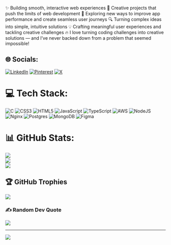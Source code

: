 ✨ Building smooth, interactive web experiences
🎨 Creative projects that push the limits of web development
🚀 Exploring new ways to improve app performance and create seamless user journeys
🔍 Turning complex ideas into simple, intuitive solutions
💡 Crafting meaningful user experiences and tackling creative challenges
🔥 I love turning coding challenges into creative solutions — and I’ve never backed down from a problem that seemed impossible!

## 🌐 Socials:
[![LinkedIn](https://img.shields.io/badge/LinkedIn-%230077B5.svg?logo=linkedin&logoColor=white)](https://linkedin.com/in/https://www.linkedin.com/in/nashid-k-080909273/) [![Pinterest](https://img.shields.io/badge/Pinterest-%23E60023.svg?logo=Pinterest&logoColor=white)](https://pinterest.com/https://in.pinterest.com/nashidbin/) [![X](https://img.shields.io/badge/X-black.svg?logo=X&logoColor=white)](https://x.com/https://x.com/Nashidk958) 

# 💻 Tech Stack:
![C](https://img.shields.io/badge/c-%2300599C.svg?style=for-the-badge&logo=c&logoColor=white) ![CSS3](https://img.shields.io/badge/css3-%231572B6.svg?style=for-the-badge&logo=css3&logoColor=white) ![HTML5](https://img.shields.io/badge/html5-%23E34F26.svg?style=for-the-badge&logo=html5&logoColor=white) ![JavaScript](https://img.shields.io/badge/javascript-%23323330.svg?style=for-the-badge&logo=javascript&logoColor=%23F7DF1E) ![TypeScript](https://img.shields.io/badge/typescript-%23007ACC.svg?style=for-the-badge&logo=typescript&logoColor=white) ![AWS](https://img.shields.io/badge/AWS-%23FF9900.svg?style=for-the-badge&logo=amazon-aws&logoColor=white) ![NodeJS](https://img.shields.io/badge/node.js-6DA55F?style=for-the-badge&logo=node.js&logoColor=white) ![Nginx](https://img.shields.io/badge/nginx-%23009639.svg?style=for-the-badge&logo=nginx&logoColor=white) ![Postgres](https://img.shields.io/badge/postgres-%23316192.svg?style=for-the-badge&logo=postgresql&logoColor=white) ![MongoDB](https://img.shields.io/badge/MongoDB-%234ea94b.svg?style=for-the-badge&logo=mongodb&logoColor=white) ![Figma](https://img.shields.io/badge/figma-%23F24E1E.svg?style=for-the-badge&logo=figma&logoColor=white)
# 📊 GitHub Stats:
![](https://github-readme-stats.vercel.app/api?username=nashid-k&theme=dark&hide_border=false&include_all_commits=false&count_private=false)<br/>
![](https://github-readme-streak-stats.herokuapp.com/?user=nashid-k&theme=dark&hide_border=false)<br/>
![](https://github-readme-stats.vercel.app/api/top-langs/?username=nashid-k&theme=dark&hide_border=false&include_all_commits=false&count_private=false&layout=compact)

## 🏆 GitHub Trophies
![](https://github-profile-trophy.vercel.app/?username=nashid-k&theme=radical&no-frame=true&no-bg=true&margin-w=4)

### ✍️ Random Dev Quote
![](https://quotes-github-readme.vercel.app/api?type=horizontal&theme=radical)

---
[![](https://visitcount.itsvg.in/api?id=nashid-k&icon=10&color=0)](https://visitcount.itsvg.in)

<!-- Proudly created with GPRM ( https://gprm.itsvg.in ) -->
